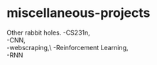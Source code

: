 # miscellaneous-projects
Other rabbit holes.
-CS231n, \
-CNN, \
-webscraping,\ 
-Reinforcement Learning, \
-RNN
